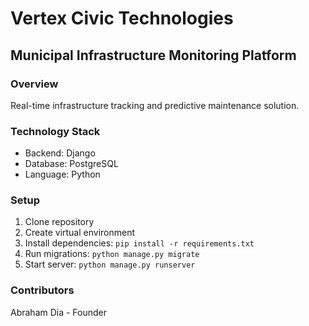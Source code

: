 # Vertex Civic Technologies

## Municipal Infrastructure Monitoring Platform

### Overview
Real-time infrastructure tracking and predictive maintenance solution.

### Technology Stack
- Backend: Django
- Database: PostgreSQL
- Language: Python

### Setup
1. Clone repository
2. Create virtual environment
3. Install dependencies: `pip install -r requirements.txt`
4. Run migrations: `python manage.py migrate`
5. Start server: `python manage.py runserver`

### Contributors
Abraham Dia - Founder
